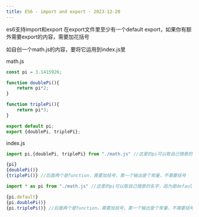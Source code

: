 ```yaml
---
title: ES6 - import and export - 2023-12-20
---
```


es6支持import和export
在export文件里至少有一个default export，如果你有额外需要export的内容，需要加花括号

如自创一个math.js的内容，要将它运用到index.js里

math.js
```js
const pi = 3.1415926;

function doublePi(){
	return pi*2;
}

function triplePi(){
	return pi*3;
}

export default pi;
export {doublePi, triplePi};
```
index.js
```js
import pi,{doublePi, triplePi} from "./math.js" //这里的pi可以取自己随意的名字，因为是default，但后面两个花括号里的必须保持一致

{pi}
{doublePi()}
{triplePi()} //后面两个是function，需要加括号，第一个输出是个常量，不需要括号
```
```js
import * as pi from "./math.js" //这里的pi可以取自己随意的名字，因为是default，但后面两个花括号里的必须保持一致

{pi.default}
{pi.doublePi()}
{pi.triplePi()} //后面两个是function，需要加括号，第一个输出是个常量，不需要括号
```